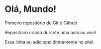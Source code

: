 # Olá, Mundo!
 Primeiro repositório de Git e Github

 Repositório criado durante uma aula ao vivo!

Essa linha eu adicionei diretamente no site!
